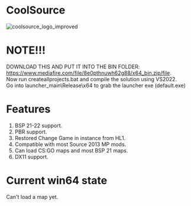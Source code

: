 # CoolSource
![coolsource_logo_improved](https://user-images.githubusercontent.com/44537796/138629825-eeca5164-3277-455a-8711-e27ebe3e5647.png)

# NOTE!!!
DOWNLOAD THIS AND PUT IT INTO THE BIN FOLDER:
https://www.mediafire.com/file/8e0pthnuwh62g88/x64_bin.zip/file.  
Now run createallprojects.bat and compile the solution using VS2022.  
Go into launcher_main\Release\x64 to grab the launcher exe (default.exe)

# Features
1. BSP 21-22 support.
2. PBR support.
3. Restored Change Game in instance from HL1.
4. Compatible with most Source 2013 MP mods.
5. Can load CS:GO maps and most BSP 21 maps.
6. DX11 support.

# Current win64 state
Can't load a map yet.


